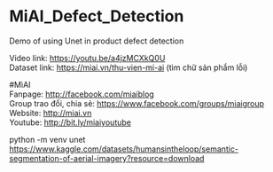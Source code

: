# MiAI_Defect_Detection
Demo of using Unet in product defect detection



Video link:  https://youtu.be/a4jzMCXkQ0U<br>
Dataset link: https://miai.vn/thu-vien-mi-ai (tìm chữ sản phẩm lỗi)

#MìAI <br>
Fanpage: http://facebook.com/miaiblog<br>
Group trao đổi, chia sẻ: https://www.facebook.com/groups/miaigroup<br>
Website: http://miai.vn<br>
Youtube: http://bit.ly/miaiyoutube<br>

python -m venv unet
https://www.kaggle.com/datasets/humansintheloop/semantic-segmentation-of-aerial-imagery?resource=download